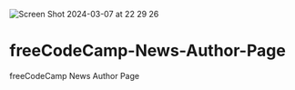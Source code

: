 ![Screen Shot 2024-03-07 at 22 29 26](https://github.com/ayuboketch/freeCodeCamp-News-Author-Page/assets/17433791/22926a9f-5142-4d3e-b292-2fa6b5880f8c)

# freeCodeCamp-News-Author-Page
freeCodeCamp News Author Page
